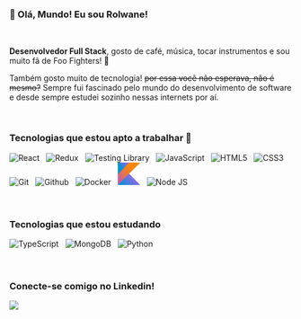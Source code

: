 ### 👋 Olá, Mundo! Eu sou Rolwane!

<br />

**Desenvolvedor Full Stack**, gosto de café, música, tocar instrumentos e sou muito fã de Foo Fighters! 🤟

Também gosto muito de tecnologia! <s>por essa você não esperava, não é mesmo?</s> Sempre fui fascinado pelo mundo do desenvolvimento de software e desde sempre estudei sozinho nessas internets por aí.

<br />

###  Tecnologias que estou apto a trabalhar 🚀

<div>
  <img src="./images/react.png" width="25" title="React"/> &nbsp;
  <img src="./images/redux.png" width="25" title="Redux"/> &nbsp;
  <img src="./images/testing-library.png" width="25" title="Testing Library"/> &nbsp;
  <img src="./images/js.png" width="25" title="JavaScript"/> &nbsp;
  <img src="./images/html.png" width="25" title="HTML5"/> &nbsp;
  <img src="./images/css.png" width="25" title="CSS3"/> &nbsp;
  <img src="./images/git.png" width="25" title="Git"/> &nbsp;
  <img src="./images/github.png" width="25" title="Github"/> &nbsp;
  <img src="./images/docker.png" width="40" title="Docker"/> &nbsp;
    <img src="./images/kotlin.png" width="40" title="Kotlin"/> &nbsp;
  <img src="./images/node.png" width="100" title="Node JS"/> &nbsp;
</div>

<br />
<br />

###  Tecnologias que estou estudando

<div>
  <img src="./images/typescript.png" width="25" title="TypeScript"/> &nbsp;
  <img src="./images/mongo.png" width="15" title="MongoDB"/> &nbsp;
  <img src="./images/python.png" width="28" title="Python"/> &nbsp;
</div>

<br />
<br />

### Conecte-se comigo no Linkedin!

[<img src="https://img.shields.io/badge/linkedin-%230077B5.svg?&style=for-the-badge&logo=linkedin&logoColor=white" />](https://www.linkedin.com/in/rolwane/)
